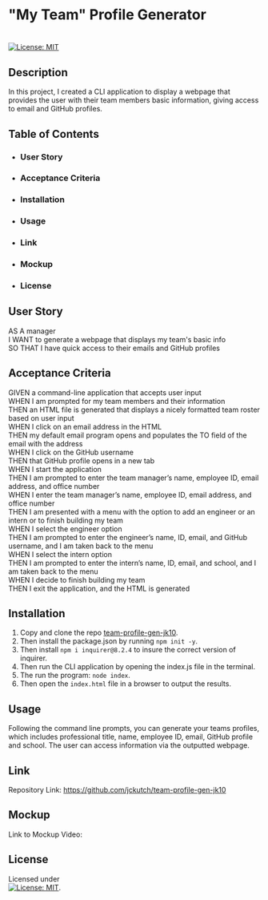 # "My Team" Profile Generator
# 
 
 [![License: MIT](https://img.shields.io/badge/License-MIT-yellow.svg)](https://mit-license.org/)

## Description
In this project, I created a CLI application to display a webpage that provides the user with their team members basic information, giving access to email and GitHub profiles.

## Table of Contents
- ### User Story
- ### Acceptance Criteria
- ### Installation
- ### Usage
- ### Link
- ### Mockup
- ### License

## User Story

AS A manager<br />
I WANT to generate a webpage that displays my team's basic info<br />
SO THAT I have quick access to their emails and GitHub profiles<br />


## Acceptance Criteria

GIVEN a command-line application that accepts user input<br />
WHEN I am prompted for my team members and their information<br />
THEN an HTML file is generated that displays a nicely formatted team roster based on user input<br />
WHEN I click on an email address in the HTML<br />
THEN my default email program opens and populates the TO field of the email with the address<br />
WHEN I click on the GitHub username<br />
THEN that GitHub profile opens in a new tab<br />
WHEN I start the application<br />
THEN I am prompted to enter the team manager’s name, employee ID, email address, and office number<br />
WHEN I enter the team manager’s name, employee ID, email address, and office number<br />
THEN I am presented with a menu with the option to add an engineer or an intern or to finish building my team<br />
WHEN I select the engineer option<br />
THEN I am prompted to enter the engineer’s name, ID, email, and GitHub username, and I am taken back to the menu<br />
WHEN I select the intern option<br />
THEN I am prompted to enter the intern’s name, ID, email, and school, and I am taken back to the menu<br />
WHEN I decide to finish building my team<br />
THEN I exit the application, and the HTML is generated<br />
  
## Installation 
1) Copy and clone the repo [team-profile-gen-jk10](https://github.com/jckutch/team-profile-gen-jk10). <br />
2) Then install the package.json by running `npm init -y`. <br />
3) Then install `npm i inquirer@8.2.4` to insure the correct version of inquirer. <br />
4) Then run the CLI application by opening the index.js file in the terminal.
5) The run the program: `node index`.
6) Then open the `index.html` file in a browser to output the results.

## Usage
Following the command line prompts, you can generate your teams profiles, which includes professional title, name, employee ID, email, GitHub profile and school.  The user can access information via the outputted webpage.

## Link
Repository Link:  https://github.com/jckutch/team-profile-gen-jk10

## Mockup
Link to Mockup Video: 


## License 
Licensed under <br /> [![License: MIT](https://img.shields.io/badge/License-MIT-yellow.svg)](https://mit-license.org/).
